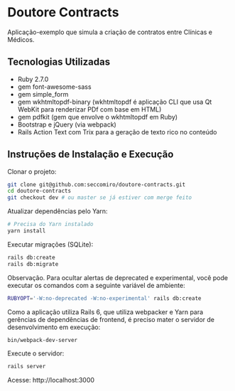 # Doutore Contracts

Aplicação-exemplo que simula a criação de contratos entre Clínicas e Médicos.

## Tecnologias Utilizadas

- Ruby 2.7.0
- gem font-awesome-sass
- gem simple_form
- gem wkhtmltopdf-binary (wkhtmltopdf é aplicação CLI que usa Qt WebKit para renderizar PDf com base em HTML)
- gem pdfkit (gem que envolve o wkhtmltopdf em Ruby)
- Bootstrap e jQuery (via webpack)
- Rails Action Text com Trix para a geração de texto rico no conteúdo

## Instruções de Instalação e Execução

Clonar o projeto:

```bash
git clone git@github.com:seccomiro/doutore-contracts.git
cd doutore-contracts
git checkout dev # ou master se já estiver com merge feito
```

Atualizar dependências pelo Yarn:

```bash
# Precisa do Yarn instalado
yarn install
```

Executar migrações (SQLite):

```bash
rails db:create
rails db:migrate
```

Observação. Para ocultar alertas de deprecated e experimental, você pode executar os comandos com a seguinte variável de ambiente:

```bash
RUBYOPT='-W:no-deprecated -W:no-experimental' rails db:create
```

Como a aplicação utiliza Rails 6, que utiliza webpacker e Yarn para gerências de dependências de frontend, é preciso mater o servidor de desenvolvimento em execução:

```bash
bin/webpack-dev-server
```

Execute o servidor:

```bash
rails server
```

Acesse: http://localhost:3000